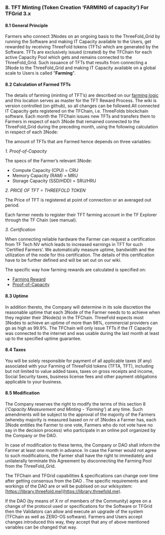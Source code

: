 ### 8. TFT Minting (Token Creation ‘FARMING of capacity’) For TFGrid 3.x

#### 8.1 General Principle

Farmers who connect 3Nodes on an ongoing basis to the ThreeFold_Grid by running the Software and making IT Capacity available to the Users, get rewarded by receiving ThreeFold tokens (TFTs) which are generated by the Software. TFTs are exclusively issued (created) by the TFChain for each active Capacity Pool which gets and remains connected to the ThreeFold_Grid. Such issuance of TFTs that results from connecting a 3Node to the ThreeFold_Grid and making IT Capacity available on a global scale to Users is called "**Farming**".

#### 8.2 Calculation of Farmed TFTs

The details of farming (minting of TFT’s) are described on our [farming logic](../../farming/farming_reward2.md) and this location serves as master for the TFT Reward Process. The wiki is version controlled (on github), so all changes can be followed.All connected IT Capacity gets registered on the TFChain, i.e. ThreeFolds blockchain software. Each month the TFChain issues new TFTs and transfers them to Farmers in respect of each 3Node that remained connected to the ThreeFold_Grid during the preceding month, using the following calculation in respect of each 3Node:


The amount of TFTs that are Farmed hence depends on three variables:

_1. Proof-of-Capacity_

The specs of the Farmer’s relevant 3Node:

- Compute Capacity (CPU) = CRU
- Memory Capacity (RAM) = MRU
- Storage Capacity (SSD/HDD) = SRU/HRU

_2. PRICE OF TFT = THREEFOLD TOKEN_

The Price of TFT is registered at point of connection or an averaged out period.

Each farmer needs to register their TFT farming account in the TF Explorer through the TF Chain (see manual).

_3. Certification_

When connecting reliable hardware the Farmer can request a certification from TF Tech NV which leads to increased earnings in TFT for such ‘Certified Farmers’. We automatically measure uptime, bandwidth and the utilization of the node for this certification. The details of this certification have to be further defined and will be set out on our wiki.

The specific way how farming rewards are calculated is specified on:

- [Farming Reward](../../farming/farming_reward.md)
- [Proof-of-Capacity](../../farming/proof_of_capacity.md)


#### 8.3 Uptime

In addition thereto, the Company will determine in its sole discretion the reasonable uptime that each 3Node of the Farmer needs to to achieve when they register their 3Node(s) in the TFChain. ThreeFold expects most 3Nodes to achieve an uptime of more than 98%, commercial providers can go as high as 99.9%. The TFChain will only issue TFTs if the IT Capacity was connected to the internet and was usable during the last month at least up to the specified uptime guarantee.

#### 8.4 Taxes

You will be solely responsible for payment of all applicable taxes (if any) associated with your Farming of ThreeFold tokens (TFTA, TFT), including but not limited to value added taxes, taxes on gross receipts and income, Social Security taxes, business license fees and other payment obligations applicable to your business.

#### 8.5 Modification

The Company reserves the right to modify the terms of this section 8 (‘_Capacity Measurement and Minting - ‘Farming’_) at any time. Such amendments will be subject to the approval of the majority of the Farmers (whereby majority is measured based on nr of 3Nodes a Farmer has, each 3Node entitles the Farmer to one vote, Farmers who do not vote have no say in the decision process) who participate in an online poll organized by the Company or the DAO. 

In case of modification to these terms, the Company or DAO shall inform the Farmer at least one month in advance. In case the Farmer would not agree to such modifications, the Farmer shall have the right to immediately and unilaterally terminate this Agreement by disconnecting the Farming Pool from the ThreeFold_Grid.

The TFChain and TFGrid capabilities & specifications can change over time after getting consensus from the DAO .
The specific requirements and workings of the DAO are or will be publised on our wikisystem: [https://library.threefold.me](https://library.threefold.me).

If the DAO (by means of X nr of members of the Community) agree on a change of the protocol used or specifications for the Software or TFGrid then the Validators can allow and execute an upgrade of the system (TFChain as well as ZERO-OS software). Farmers and Users accept changes introduced this way, they accept that any of above mentioned variables can be changed that way.

